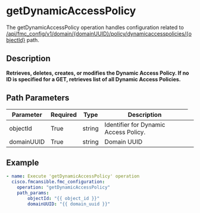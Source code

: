 # getDynamicAccessPolicy

The getDynamicAccessPolicy operation handles configuration related to [/api/fmc_config/v1/domain/{domainUUID}/policy/dynamicaccesspolicies/{objectId}](/paths//api/fmc_config/v1/domain/{domain_uuid}/policy/dynamicaccesspolicies/{object_id}.md) path.&nbsp;
## Description
**Retrieves, deletes, creates, or modifies the Dynamic Access Policy. If no ID is specified for a GET, retrieves list of all Dynamic Access Policies.**

## Path Parameters
| Parameter | Required | Type | Description |
| --------- | -------- | ---- | ----------- |
| objectId | True | string <td colspan=3> Identifier for Dynamic Access Policy. |
| domainUUID | True | string <td colspan=3> Domain UUID |

## Example
```yaml
- name: Execute 'getDynamicAccessPolicy' operation
  cisco.fmcansible.fmc_configuration:
    operation: "getDynamicAccessPolicy"
    path_params:
        objectId: "{{ object_id }}"
        domainUUID: "{{ domain_uuid }}"

```